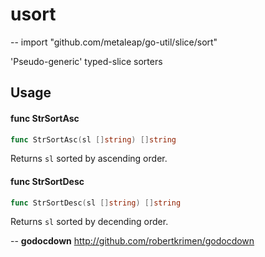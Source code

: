 # usort
--
    import "github.com/metaleap/go-util/slice/sort"

'Pseudo-generic' typed-slice sorters

## Usage

#### func  StrSortAsc

```go
func StrSortAsc(sl []string) []string
```
Returns `sl` sorted by ascending order.

#### func  StrSortDesc

```go
func StrSortDesc(sl []string) []string
```
Returns `sl` sorted by decending order.

--
**godocdown** http://github.com/robertkrimen/godocdown